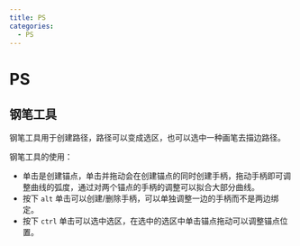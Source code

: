 ```yaml
---
title: PS
categories:
  - PS
---
```

# PS

## 钢笔工具

钢笔工具用于创建路径，路径可以变成选区，也可以选中一种画笔去描边路径。

钢笔工具的使用：

* 单击是创建锚点，单击并拖动会在创建锚点的同时创建手柄，拖动手柄即可调整曲线的弧度，通过对两个锚点的手柄的调整可以拟合大部分曲线。
* 按下 `alt` 单击可以创建/删除手柄，可以单独调整一边的手柄而不是两边绑定。
* 按下 `ctrl` 单击可以选中选区，在选中的选区中单击锚点拖动可以调整锚点位置。 

